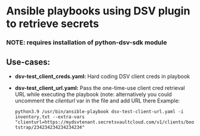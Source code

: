 # Ansible playbooks using DSV plugin to retrieve secrets

### NOTE: requires installation of python-dsv-sdk module

## Use-cases:
- **dsv-test_client_creds.yaml:** Hard coding DSV client creds in playbook
- **dsv-test_client_url.yaml:** Pass the one-time-use client cred retrieval URL while executing the playbook (note: alternatively you could uncomment the _clienturl_ var in the file and add URL there
Example: 
  
  ```python3.9 /usr/bin/ansible-playbook dsv-test-client-url.yaml -i inventory.txt --extra-vars "clienturl=https://mydsvtenant.secretsvaultcloud.com/v1/clients/bootstrap/234234234234234234"```
  
  
